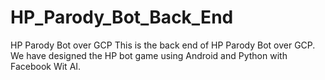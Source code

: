 # HP_Parody_Bot_Back_End
HP Parody Bot over GCP
This is the back end of HP Parody Bot over GCP. We have designed the HP bot game using Android and Python with Facebook Wit AI. 
